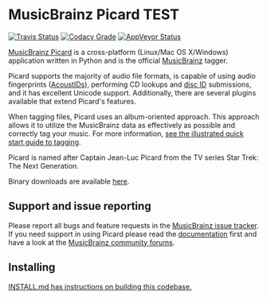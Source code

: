 MusicBrainz Picard TEST
==================
[![Travis Status](https://img.shields.io/travis/metabrainz/picard/master.svg?style=flat-square&label=Travis)](https://travis-ci.org/metabrainz/picard)
[![Codacy Grade](https://img.shields.io/codacy/grade/53a33607234a4c18a11a6207d1173c0c/master.svg?style=flat-square&label=Codacy)](https://www.codacy.com/app/MetaBrainz/picard)
[![AppVeyor Status](https://img.shields.io/appveyor/ci/metabrainz/picard/master.svg?style=flat-square&label=AppVeyor)](https://ci.appveyor.com/project/MetaBrainz/picard)

[MusicBrainz Picard](http://picard.musicbrainz.org) is a cross-platform (Linux/Mac OS X/Windows) application written in Python and is the official [MusicBrainz](http://musicbrainz.org) tagger.

Picard supports the majority of audio file formats, is capable of using audio fingerprints ([AcoustIDs](http://musicbrainz.org/doc/AcoustID)), performing CD lookups and [disc ID](http://musicbrainz.org/doc/Disc_ID) submissions, and it has excellent Unicode support. Additionally, there are several plugins available that extend Picard's features.

When tagging files, Picard uses an album-oriented approach. This approach allows it to utilize the MusicBrainz data as effectively as possible and correctly tag your music. For more information, [see the illustrated quick start guide to tagging](https://picard.musicbrainz.org/quick-start/).

Picard is named after Captain Jean-Luc Picard from the TV series Star Trek: The Next Generation.

Binary downloads are available [here](http://picard.musicbrainz.org/downloads/).

Support and issue reporting
---------------------------

Please report all bugs and feature requests in the [MusicBrainz issue tracker](https://tickets.metabrainz.org/browse/PICARD). If you need support in using Picard please read the [documentation](https://picard.musicbrainz.org/docs/) first and have a look at the [MusicBrainz community forums](https://community.metabrainz.org/c/picard).

Installing
---------------------------

[INSTALL.md has instructions on building this codebase.](INSTALL.md)

